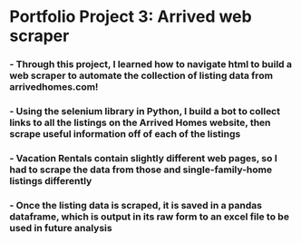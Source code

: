 # Portfolio Project 3: Arrived web scraper

### - Through this project, I learned how to navigate html to build a web scraper to automate the collection of listing data from arrivedhomes.com!
### - Using the selenium library in Python, I build a bot to collect links to all the listings on the Arrived Homes website, then scrape useful information off of each of the listings
### - Vacation Rentals contain slightly different web pages, so I had to scrape the data from those and single-family-home listings differently
### - Once the listing data is scraped, it is saved in a pandas dataframe, which is output in its raw form to an excel file to be used in future analysis
